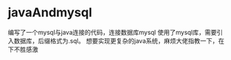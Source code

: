 # javaAndmysql
编写了一个mysql与java连接的代码，连接数据库mysql
使用了mysql库，需要引入数据库，后缀格式为.sql。
想要实现更复杂的java系统，麻烦大佬指教一下，在下不胜感激
